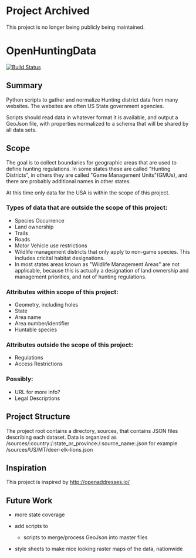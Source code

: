 # Project Archived

This project is no longer being publicly being maintained.

# OpenHuntingData

[![Build Status](https://travis-ci.org/OpenBounds/OpenHuntingData.svg?branch=master)](https://travis-ci.org/OpenBounds/OpenHuntingData)

## Summary
Python scripts to gather and normalize Hunting district data from many websites. The websites are often US State government agencies.

Scripts should read data in whatever format it is available, and output a GeoJson file, with properties normalized to a schema that will be shared by all data sets.

## Scope
The goal is to collect boundaries for geographic areas that are used to define hunting regulations. In some states these are called "Hunting Districts", in others they are called "Game Management Units"(GMUs), and there are probably additional names in other states.

At this time only data for the USA is within the scope of this project.

### Types of data that are outside the scope of this project:
* Species Occurrence
* Land ownership
* Trails
* Roads
* Motor Vehicle use restrictions
* Wildlife management districts that only apply to non-game species. This includes cricital habitat designations.
* In most states areas known as "Wildlife Management Areas" are not applicable, because this is actually a designation of land ownership and management priorities, and not of hunting regulations.

### Attributes within scope of this project:
* Geometry, including holes
* State
* Area name
* Area number/identifier
* Huntable species

### Attributes outside the scope of this project:
* Regulations
* Access Restrictions

### Possibly:
* URL for more info?
* Legal Descriptions

## Project Structure
The project root contains a directory, sources, that contains JSON files describing each dataset. Data is organized as /sources/:country:/:state_or_province:/:source_name:.json for example /sources/US/MT/deer-elk-lions.json

## Inspiration
This project is inspired by http://openaddresses.io/

## Future Work
* more state coverage
* add scripts to
    * scripts to merge/process GeoJson into master files

* style sheets to make nice looking raster maps of the data, nationwide
